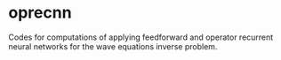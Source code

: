 # oprecnn
Codes for computations of applying feedforward and operator recurrent neural networks for the wave equations inverse problem. 
